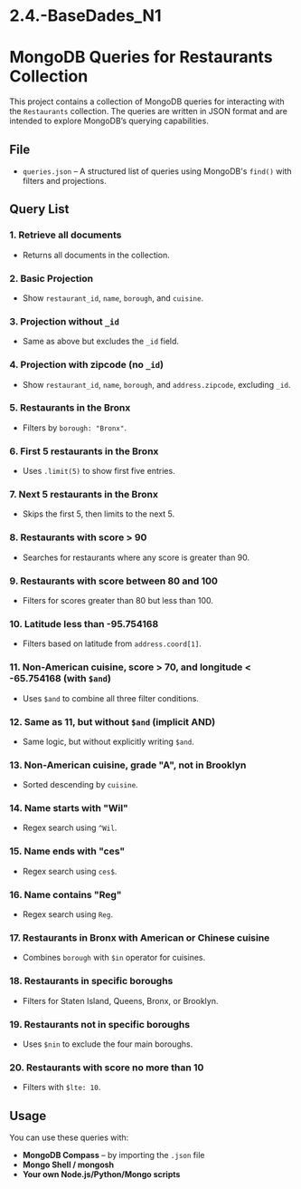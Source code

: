 # 2.4.-BaseDades_N1

# MongoDB Queries for Restaurants Collection
This project contains a collection of MongoDB queries for interacting with the `Restaurants` collection. The queries are written in JSON format and are intended to explore MongoDB’s querying capabilities.


## File
- `queries.json` – A structured list of queries using MongoDB's `find()` with filters and projections.

## Query List

### 1. Retrieve all documents
- Returns all documents in the collection.

### 2. Basic Projection
- Show `restaurant_id`, `name`, `borough`, and `cuisine`.

### 3. Projection without `_id`
- Same as above but excludes the `_id` field.

### 4. Projection with zipcode (no `_id`)
- Show `restaurant_id`, `name`, `borough`, and `address.zipcode`, excluding `_id`.

### 5. Restaurants in the Bronx
- Filters by `borough: "Bronx"`.

### 6. First 5 restaurants in the Bronx
- Uses `.limit(5)` to show first five entries.

### 7. Next 5 restaurants in the Bronx
- Skips the first 5, then limits to the next 5.

### 8. Restaurants with score > 90
- Searches for restaurants where any score is greater than 90.

### 9. Restaurants with score between 80 and 100
- Filters for scores greater than 80 but less than 100.

### 10. Latitude less than -95.754168
- Filters based on latitude from `address.coord[1]`.

### 11. Non-American cuisine, score > 70, and longitude < -65.754168 (**with `$and`**)
- Uses `$and` to combine all three filter conditions.

### 12. Same as 11, but without `$and` (implicit AND)
- Same logic, but without explicitly writing `$and`.

### 13. Non-American cuisine, grade "A", not in Brooklyn
- Sorted descending by `cuisine`.

### 14. Name starts with "Wil"
- Regex search using `^Wil`.

### 15. Name ends with "ces"
- Regex search using `ces$`.

### 16. Name contains "Reg"
- Regex search using `Reg`.

### 17. Restaurants in Bronx with American or Chinese cuisine
- Combines `borough` with `$in` operator for cuisines.

### 18. Restaurants in specific boroughs
- Filters for Staten Island, Queens, Bronx, or Brooklyn.

### 19. Restaurants not in specific boroughs
- Uses `$nin` to exclude the four main boroughs.

### 20. Restaurants with score no more than 10
- Filters with `$lte: 10`.



## Usage
You can use these queries with:
- **MongoDB Compass** – by importing the `.json` file
- **Mongo Shell / mongosh**
- **Your own Node.js/Python/Mongo scripts**




